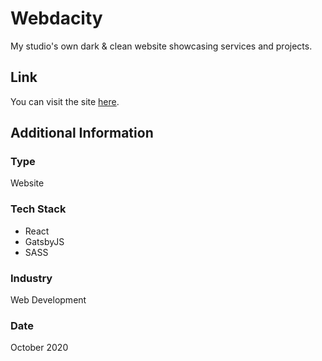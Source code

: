 # Webdacity
My studio's own dark & clean website showcasing services and projects.

## Link
You can visit the site [here](https://webdacity.dev).

## Additional Information

### Type
Website

### Tech Stack
* React
* GatsbyJS
* SASS

### Industry
Web Development

### Date
October 2020






